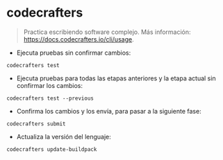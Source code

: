 # codecrafters

> Practica escribiendo software complejo.
> Más información: <https://docs.codecrafters.io/cli/usage>.

- Ejecuta pruebas sin confirmar cambios:

`codecrafters test`

- Ejecuta pruebas para todas las etapas anteriores y la etapa actual sin confirmar los cambios:

`codecrafters test --previous`

- Confirma los cambios y los envía, para pasar a la siguiente fase:

`codecrafters submit`

- Actualiza la versión del lenguaje:

`codecrafters update-buildpack`
